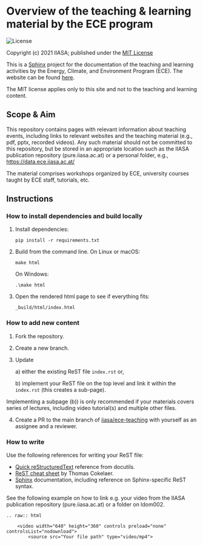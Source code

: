 # Overview of the teaching & learning material by the ECE program

![License](https://img.shields.io/github/license/iiasa/ece-teaching)

Copyright (c) 2021 IIASA; published under the [MIT License](LICENSE)

This is a [Sphinx](http://sphinx-doc.org/) project for the documentation of the
teaching and learning activities by the Energy, Climate, and Environment Program (ECE).
The website can be found [here](https://teaching.ece.iiasa.ac.at/).

The MIT license applies only to this site and not to the teaching and learning
content.

## Scope & Aim

This repository contains pages with relevant information about teaching events, 
including links to relevant websites and the teaching material (e.g., pdf, pptx, 
recorded videos). Any such material should not be committed to this repository, 
but be stored in an appropriate location such as the IIASA publication 
repository (pure.iiasa.ac.at) or a personal folder,
e.g., https://data.ece.iiasa.ac.at/<user>

The material comprises workshops organized by ECE, university courses taught
by ECE staff, tutorials, etc.

## Instructions

### How to install dependencies and build locally
1. Install dependencies:

      `pip install -r requirements.txt`

2. Build from the command line. On Linux or macOS:

    `make html`

   On Windows:

    `.\make html`
 
 3. Open the rendered html page to see if everything fits:
 
    `_build/html/index.html`

### How to add new content

1. Fork the repository. 

2. Create a new branch.

3. Update 

	a) either the existing ReST file `index.rst` or, 

	b) implement your ReST file on the top level and link it within the `index.rst`
	(this creates a sub-page). 

Implementing a subpage (b)) is only recommended if your materials covers series 
of lectures, including video tutorial(s) and multiple other files. 

4. Create a PR to the main branch of 
[iiasa/ece-teaching](https://github.com/iiasa/ece-teaching/) with yourself 
as an assignee and a reviewer.

### How to write

Use the following references for writing your ReST file:

- [Quick reStructuredText](http://docutils.sourceforge.net/docs/user/rst/quickref.html) 
reference from docutils.
- [ReST cheat sheet](https://thomas-cokelaer.info/tutorials/sphinx/rest_syntax.html) 
by Thomas Cokelaer.
- [Sphinx](http://www.sphinx-doc.org/) documentation, including reference on 
Sphinx-specific ReST syntax.

See the following example on how to link e.g. your video from the IIASA
publication repository (pure.iiasa.ac.at) or a folder on ldom002.

```
.. raw:: html

	<video width="640" height="360" controls preload="none" controlsList="nodownload">
		<source src="Your file path" type="video/mp4">
 ```
